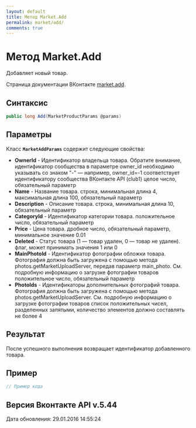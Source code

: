 ```yaml
---
layout: default
title: Метод Market.Add
permalink: market/add/
comments: true
---
```

# Метод Market.Add
Добавляет новый товар.

Страница документации ВКонтакте [market.add](https://vk.com/dev/market.add).

## Синтаксис
``` csharp
public long Add(MarketProductParams @params)
```

## Параметры
Класс **`MarketAddParams`** содержит следующие свойства:

+ **OwnerId** - Идентификатор владельца товара. 
Обратите внимание, идентификатор сообщества в параметре owner_id необходимо указывать со знаком "-" — например, owner_id=-1 соответствует идентификатору сообщества ВКонтакте API (club1)  целое число, обязательный параметр
+ **Name** - Название товара. строка, минимальная длина 4, максимальная длина 100, обязательный параметр
+ **Description** - Описание товара. строка, минимальная длина 10, обязательный параметр
+ **CategoryId** - Идентификатор категории товара. положительное число, обязательный параметр
+ **Price** - Цена товара. дробное число, обязательный параметр, минимальное значение 0.01
+ **Deleted** - Статус товара (1 — товар удален, 0 — товар не удален). флаг, может принимать значения 1 или 0
+ **MainPhotoId** - Идентификатор фотографии обложки товара. 
Фотография должна быть загружена с помощью метода photos.getMarketUploadServer, передав параметр main_photo. См. подробную информацию о загрузке фотографии товаров положительное число, обязательный параметр
+ **PhotoIds** - Идентификаторы дополнительных фотографий товара. 
Фотография должна быть загружена с помощью метода photos.getMarketUploadServer. См. подробную информацию о загрузке фотографии товаров список положительных чисел, разделенных запятыми, количество элементов должно составлять не более 4

## Результат
После успешного выполнения возвращает идентификатор добавленного товара.

## Пример
``` csharp
// Пример кода
```

## Версия Вконтакте API v.5.44
Дата обновления: 29.01.2016 14:55:24
